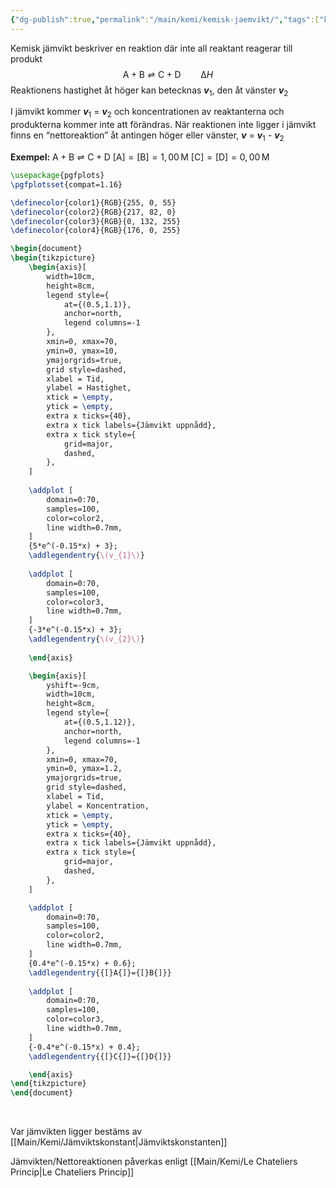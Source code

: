 ```yaml
---
{"dg-publish":true,"permalink":"/main/kemi/kemisk-jaemvikt/","tags":["kemi"]}
---
```


Kemisk jämvikt beskriver en reaktion där inte all reaktant reagerar till produkt
$$
\mathrm{A+B}\rightleftharpoons \mathrm{C+D}\qquad\mathrm{\Delta }H
$$
Reaktionens hastighet åt höger kan betecknas ***v***<sub>1</sub>, den åt vänster ***v***<sub>2</sub>

I jämvikt kommer ***v***<sub>1</sub> = ***v***<sub>2</sub> och koncentrationen av reaktanterna och produkterna kommer inte att förändras. När reaktionen inte ligger i jämvikt finns en “nettoreaktion” åt antingen höger eller vänster, ***v*** = ***v***<sub>1</sub> - ***v***<sub>2</sub>

**Exempel:**  $\mathrm{A+B}\rightleftharpoons \mathrm{C+D}$
$[\mathrm{A}]=[\mathrm{B}]=1{,}00\,\mathrm{M}$
$[\mathrm{C}]=[\mathrm{D}]=0{,}00\,\mathrm{M}$
```tikz
\usepackage{pgfplots}
\pgfplotsset{compat=1.16}

\definecolor{color1}{RGB}{255, 0, 55}
\definecolor{color2}{RGB}{217, 82, 0}
\definecolor{color3}{RGB}{0, 132, 255}
\definecolor{color4}{RGB}{176, 0, 255}

\begin{document}
\begin{tikzpicture}
	\begin{axis}[
		width=10cm,
		height=8cm,
	    legend style={
			at={(0.5,1.1)},
			anchor=north,
			legend columns=-1
		},
	    xmin=0, xmax=70,
	    ymin=0, ymax=10,
		ymajorgrids=true,
		grid style=dashed,
		xlabel = Tid,
		ylabel = Hastighet,
		xtick = \empty,
		ytick = \empty,
		extra x ticks={40},
		extra x tick labels={Jämvikt uppnådd},
		extra x tick style={
			grid=major, 
			dashed,
		},
	]
	
	\addplot [
	    domain=0:70, 
	    samples=100, 
	    color=color2,
	    line width=0.7mm,
	]
	{5*e^(-0.15*x) + 3};
	\addlegendentry{\(v_{1}\)}
	
	\addplot [
	    domain=0:70, 
	    samples=100, 
	    color=color3,
	    line width=0.7mm,
	]
	{-3*e^(-0.15*x) + 3};
	\addlegendentry{\(v_{2}\)}
	
	\end{axis}

	\begin{axis}[
		yshift=-9cm,
		width=10cm,
		height=8cm,
	    legend style={
			at={(0.5,1.12)},
			anchor=north,
			legend columns=-1
		},
	    xmin=0, xmax=70,
	    ymin=0, ymax=1.2,
		ymajorgrids=true,
		grid style=dashed,
		xlabel = Tid,
		ylabel = Koncentration,
		xtick = \empty,
		ytick = \empty,
		extra x ticks={40},
		extra x tick labels={Jämvikt uppnådd},
		extra x tick style={
			grid=major, 
			dashed,
		},
	]

	\addplot [
	    domain=0:70, 
	    samples=100, 
	    color=color2,
	    line width=0.7mm,
	]
	{0.4*e^(-0.15*x) + 0.6};
	\addlegendentry{{[}A{]}={[}B{]}}
	
	\addplot [
	    domain=0:70, 
	    samples=100, 
	    color=color3,
	    line width=0.7mm,
	]
	{-0.4*e^(-0.15*x) + 0.4};
	\addlegendentry{{[}C{]}={[}D{]}}

	\end{axis}
\end{tikzpicture}
\end{document}
```

<br>

Var jämvikten ligger bestäms av [[Main/Kemi/Jämviktskonstant\|Jämviktskonstanten]]

Jämvikten/Nettoreaktionen påverkas enligt [[Main/Kemi/Le Chateliers Princip\|Le Chateliers Princip]]